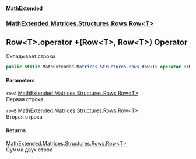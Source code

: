 #### [MathExtended](index.md 'index')
### [MathExtended.Matrices.Structures.Rows](MathExtended_Matrices_Structures_Rows.md 'MathExtended.Matrices.Structures.Rows').[Row&lt;T&gt;](MathExtended_Matrices_Structures_Rows_Row_T_.md 'MathExtended.Matrices.Structures.Rows.Row&lt;T&gt;')
## Row&lt;T&gt;.operator +(Row&lt;T&gt;, Row&lt;T&gt;) Operator
Складывает строки  
```csharp
public static MathExtended.Matrices.Structures.Rows.Row<T> operator +(MathExtended.Matrices.Structures.Rows.Row<T> rowA, MathExtended.Matrices.Structures.Rows.Row<T> rowB);
```
#### Parameters
<a name='MathExtended_Matrices_Structures_Rows_Row_T__op_Addition(MathExtended_Matrices_Structures_Rows_Row_T__MathExtended_Matrices_Structures_Rows_Row_T_)_rowA'></a>
`rowA` [MathExtended.Matrices.Structures.Rows.Row&lt;](MathExtended_Matrices_Structures_Rows_Row_T_.md 'MathExtended.Matrices.Structures.Rows.Row&lt;T&gt;')[T](MathExtended_Matrices_Structures_Rows_Row_T_.md#MathExtended_Matrices_Structures_Rows_Row_T__T 'MathExtended.Matrices.Structures.Rows.Row&lt;T&gt;.T')[&gt;](MathExtended_Matrices_Structures_Rows_Row_T_.md 'MathExtended.Matrices.Structures.Rows.Row&lt;T&gt;')  
Первая строка
  
<a name='MathExtended_Matrices_Structures_Rows_Row_T__op_Addition(MathExtended_Matrices_Structures_Rows_Row_T__MathExtended_Matrices_Structures_Rows_Row_T_)_rowB'></a>
`rowB` [MathExtended.Matrices.Structures.Rows.Row&lt;](MathExtended_Matrices_Structures_Rows_Row_T_.md 'MathExtended.Matrices.Structures.Rows.Row&lt;T&gt;')[T](MathExtended_Matrices_Structures_Rows_Row_T_.md#MathExtended_Matrices_Structures_Rows_Row_T__T 'MathExtended.Matrices.Structures.Rows.Row&lt;T&gt;.T')[&gt;](MathExtended_Matrices_Structures_Rows_Row_T_.md 'MathExtended.Matrices.Structures.Rows.Row&lt;T&gt;')  
Вторая строка
  
#### Returns
[MathExtended.Matrices.Structures.Rows.Row&lt;](MathExtended_Matrices_Structures_Rows_Row_T_.md 'MathExtended.Matrices.Structures.Rows.Row&lt;T&gt;')[T](MathExtended_Matrices_Structures_Rows_Row_T_.md#MathExtended_Matrices_Structures_Rows_Row_T__T 'MathExtended.Matrices.Structures.Rows.Row&lt;T&gt;.T')[&gt;](MathExtended_Matrices_Structures_Rows_Row_T_.md 'MathExtended.Matrices.Structures.Rows.Row&lt;T&gt;')  
Сумма двух строк
